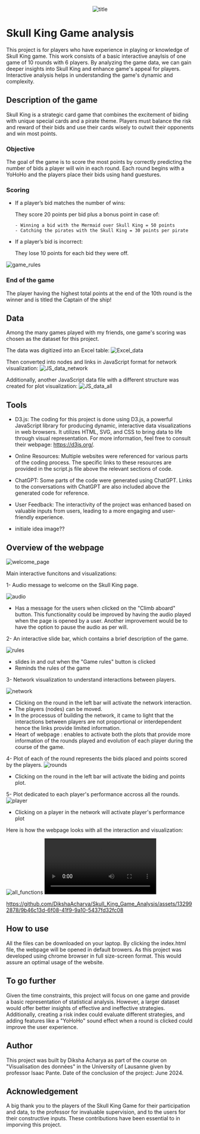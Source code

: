 <p align="center">
  <img src="Images/title.png" alt="title">
</p>

# Skull King Game analysis

This project is for players who have experience in playing or knowledge of Skull King game. This work consists of a basic interactive anaylsis of one game of 10 rounds with 6 players. By analyzing the game data, we can gain deeper insights into Skull King and enhance game's appeal for players. Interactive analysis helps in understanding the game's dynamic and complexity. 

## Description of the game

Skull King is a strategic card game that combines the excitement of biding with unique special cards and a pirate theme. Players must balance the risk and reward of their bids and use their cards wisely to outwit their opponents and win most points.

### Objective 
The goal of the game is to score the most points by correctly predicting the number of bids a player will win in each round.
Each round begins with a YoHoHo and the players place their bids using hand guestures.

### Scoring 
- If a player’s bid matches the number of wins:

  They score 20 points per bid plus a bonus point in case of:
  
      - Winning a bid with the Mermaid over Skull King = 50 points
      - Catching the pirates with the Skull King = 30 points per pirate 

- If a player’s bid is incorrect:

  They lose 10 points for each bid they were off.

![game_rules](Images/game_rules.jpg)

### End of the game
The player having the highest total points at the end of the 10th round is the winner and is titled the Captain of the ship!

## Data
Among the many games played with my friends, one game's scoring was chosen as the dataset for this project. 

The data was digitized into an Excel table:
![Excel_data](Images/Excel_data.png)

Then converted into nodes and links in JavaScript format for network visualization:
![JS_data_network](Images/JS_data_network.png)

Additionally, another JavaScript data file with a different structure was created for plot visualization:
![JS_data_all](Images/JS_data_all.png)

## Tools
- D3.js: The coding for this project is done using D3.js, a powerful JavaScript library for producing dynamic, interactive data visualizations in web browsers. It utilizes HTML, SVG, and CSS to bring data to life through visual representation. For more information, feel free to consult their webpage: https://d3js.org/.
- Online Resources: Multiple websites were referenced for various parts of the coding process. The specific links to these resources are provided in the script.js file above the relevant sections of code.
- ChatGPT: Some parts of the code were generated using ChatGPT. Links to the conversations with ChatGPT are also included above the generated code for reference.
- User Feedback: The interactivity of the project was enhanced based on valuable inputs from users, leading to a more engaging and user-friendly experience.

- initiale idea image??

## Overview of the webpage
![welcome_page](Images/welcome_page.png)

Main interactive funcitons and visualizations:

1- Audio message to welcome on the Skull King page.

![audio](Images/audio.png)

- Has a message for the users when clicked on the "Climb aboard" button.
This functionality could be improved by having the audio played when the page is opened by a user. Another improvement would be to have the option to pause the audio as per will. 

2- An interactive slide bar, which contains a brief description of the game.

![rules](Images/rules.png)

- slides in and out when the "Game rules" button is clicked
- Reminds the rules of the game

3- Network visualization to understand interactions between players.

![network](Images/network.png)

- Clicking on the round in the left bar will activate the network interaction.
- The players (nodes) can be moved.
- In the processus of building the network, it came to light that the interactions between players are not proportional or interdependent hence the links provide limited information. 
- Heart of webpage : enables to activate both the plots that provide more information of the rounds played and evolution of each player during the course of the game.

4- Plot of each of the round represents the bids placed and points scored by the players.
![rounds](Images/rounds.png)

- Clicking on the round in the left bar will activate the biding and points plot.

5- Plot dedicated to each player's performance accross all the rounds.
![player](Images/player.png)

- Clicking on a player in the network will activate player's performance plot
  
Here is how the webpage looks with all the interaction and visualization: 

![all_functions](Images/all_functions.png)
![overview](Images/overview.mov)

https://github.com/DikshaAcharya/Skull_King_Game_Analysis/assets/132992878/9b46c13d-6f08-41f9-9a10-5437fd32fc08




## How to use

All the files can be downloaded on your laptop. By clicking the index.html file, the webpage will be opened in default browers. As this project was developed using chrome browser in full size-screen format. This would assure an optimal usage of the website.

## To go further
Given the time constraints, this project will focus on one game and provide a basic representation of statistical analysis. However, a larger dataset would offer better insights of effective and ineffective strategies. Additionally, creating a risk index could evaluate different strategies, and adding features like a "YoHoHo" sound effect when a round is clicked could improve the user experience.

## Author

This project was built by Diksha Acharya as part of the course on "Visualisation des données" in the University of Lausanne given by professor Isaac Pante. Date of the conclusion of the project: June 2024.

## Acknowledgement
A big thank you to the players of the Skull King Game for their participation and data, to the professor for invaluable supervision, and to the users for their constructive inputs. These contributions have been essential to in imporving this project. 
